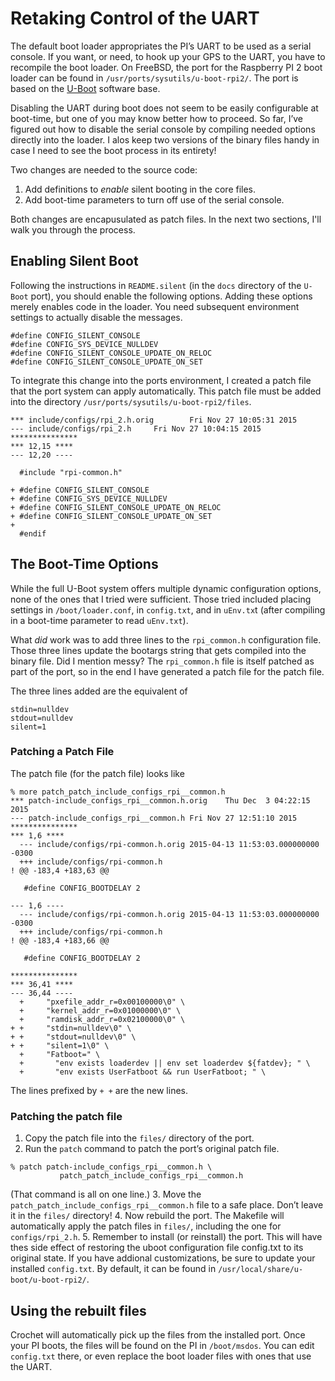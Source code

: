 # Retaking Control of the UART

The default boot loader appropriates the PI’s UART to be used as a serial console. If you want, or need, to hook up your GPS to the UART, you  have to recompile the boot loader. On FreeBSD, the port for the Raspberry PI 2 boot loader can be found in `/usr/ports/sysutils/u-boot-rpi2/`. The port is based on the [U-Boot](http://www.denx.de/wiki/U-Boot/) software base.

Disabling the UART during boot does not seem to be easily configurable at boot-time, but one of you may know better how to proceed. So far, I’ve figured out how to disable the serial console by compiling needed options directly into the loader. I alos keep two versions of the binary files handy in case I need to see the boot process in its entirety!

Two changes are needed to the source code:

1. Add definitions to *enable* silent booting in the core files. 
2. Add boot-time parameters to turn off use of the serial console.

Both changes are encapusulated as patch files. In the next two sections, I'll walk you through the process.

## Enabling Silent Boot

Following the instructions in `README.silent` (in the `docs` directory of the `U-Boot` port), you should enable the following options. Adding these options merely enables code in the loader. You need subsequent environment settings to actually disable the messages.

```
#define CONFIG_SILENT_CONSOLE
#define CONFIG_SYS_DEVICE_NULLDEV
#define CONFIG_SILENT_CONSOLE_UPDATE_ON_RELOC
#define CONFIG_SILENT_CONSOLE_UPDATE_ON_SET
```

To integrate this change into the ports environment, I created a patch file that the port system can apply automatically. This patch file must be added into the directory `/usr/ports/sysutils/u-boot-rpi2/files`.

```
*** include/configs/rpi_2.h.orig        Fri Nov 27 10:05:31 2015
--- include/configs/rpi_2.h     Fri Nov 27 10:04:15 2015
***************
*** 12,15 ****
--- 12,20 ----
  
  #include "rpi-common.h"
  
+ #define CONFIG_SILENT_CONSOLE
+ #define CONFIG_SYS_DEVICE_NULLDEV
+ #define CONFIG_SILENT_CONSOLE_UPDATE_ON_RELOC
+ #define CONFIG_SILENT_CONSOLE_UPDATE_ON_SET
+ 
  #endif
```

## The Boot-Time Options

While the full U-Boot system offers multiple dynamic configuration options, none of the ones that I tried were sufficient. Those tried included placing settings in `/boot/loader.conf`, in `config.txt`, and in `uEnv.tx`t (after compiling in a boot-time parameter to read `uEnv.txt`).

What *did* work was to add three lines to the `rpi_common.h` configuration file. Those three lines update the bootargs string that gets compiled into the binary file. Did I mention messy? The `rpi_common.h` file is itself patched as part of the port, so in the end I have generated a patch file for the patch file.

The three lines added are the equivalent of
```
stdin=nulldev
stdout=nulldev
silent=1
```
### Patching a Patch File

The patch file (for the patch file) looks like

```
% more patch_patch_include_configs_rpi__common.h 
*** patch-include_configs_rpi__common.h.orig    Thu Dec  3 04:22:15 2015
--- patch-include_configs_rpi__common.h Fri Nov 27 12:51:10 2015
***************
*** 1,6 ****
  --- include/configs/rpi-common.h.orig 2015-04-13 11:53:03.000000000 -0300
  +++ include/configs/rpi-common.h
! @@ -183,4 +183,63 @@
   
   #define CONFIG_BOOTDELAY 2
   
--- 1,6 ----
  --- include/configs/rpi-common.h.orig 2015-04-13 11:53:03.000000000 -0300
  +++ include/configs/rpi-common.h
! @@ -183,4 +183,66 @@
   
   #define CONFIG_BOOTDELAY 2
   
***************
*** 36,41 ****
--- 36,44 ----
  +     "pxefile_addr_r=0x00100000\0" \
  +     "kernel_addr_r=0x01000000\0" \
  +     "ramdisk_addr_r=0x02100000\0" \
+ +     "stdin=nulldev\0" \
+ +     "stdout=nulldev\0" \
+ +     "silent=1\0" \
  +     "Fatboot=" \
  +       "env exists loaderdev || env set loaderdev ${fatdev}; " \
  +       "env exists UserFatboot && run UserFatboot; " \
  ```

The lines prefixed by `+ +` are the new lines.

### Patching the patch file

1. Copy the patch file into the `files/` directory of the port.
2. Run the `patch` command to patch the port’s original patch file.
```
% patch patch-include_configs_rpi__common.h \ 
           patch_patch_include_configs_rpi__common.h
```
(That command is all on one line.)
3. Move the `patch_patch_include_configs_rpi__common.h` file to a safe place. Don’t leave it in the `files/` directory!
4. Now rebuild the port. The Makefile will automatically apply the patch files in `files/`, including the one for `configs/rpi_2.h`. 
5. Remember to install (or reinstall) the port. This will have thes side effect of restoring the uboot configuration file config.txt to its original state. If you have addional customizations, be sure to update your installed `config.txt`. By default, it can be found in `/usr/local/share/u-boot/u-boot-rpi2/`.

## Using the rebuilt files

Crochet will automatically pick up the files from the installed port. Once your PI boots, the files will be found on the PI in `/boot/msdos`. You can edit `config.txt` there, or even replace the boot loader files with ones that use the UART.
